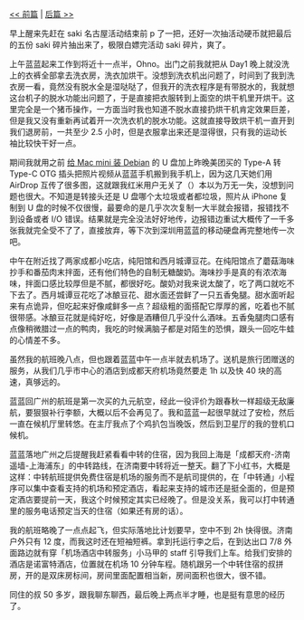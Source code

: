 <!-- ##{"timestamp":1760111999}## -->
[<< 前篇](/post/chuan-xi-da-huan-xian-%20-%20Day7%20-%20-si-gu-niang-shan-、-huo-guo-、-chuan-xi-jie-shu.html) | [后篇 >>](/post/chuan-xi-da-huan-xian-%20-%20Day%20Bonus%20-%20-zai-jian-ji-nan.html)

早上醒来先赶在 saki 名古屋活动结束前 p 了一把，还好一次抽活动硬币就把最后的五份 saki 碎片抽出来了，极限白嫖完活动 saki 碎片，爽了。

上午蓝蓝起来工作到将近十一点半，Ohno。出门之前我就把从 Day1 晚上就没洗上的衣裤全部拿去洗衣房，洗衣加烘干。没想到洗衣机出问题了，时间到了我到洗衣房一看，竟然没有脱水全是湿哒哒了，但我开的洗衣程序是有带脱水的，我就想这台机子的脱水功能出问题了，于是直接把衣服转到上面空的烘干机里开烘干。这里完全是一个猪币操作，一方面当时我也知道不脱水直接扔烘干机肯定效果巨差，但是我又没有重新再试着开一次洗衣机的脱水功能。这就直接导致烘干机一直开到我们退房前，一共至少 2.5 小时，但是衣服拿出来还是湿得很，只有我的运动长袖比较快干好一点。

期间我就用之前 [给 Mac mini 装 Debian](/post/fu-huo-lao-gu-dong-%20Mac%20mini%20%282014%29%20-%20-an-zhuang-%20Debian%2013%20-ji-lu.html) 的 U 盘加上昨晚美团买的 Type-A 转 Type-C OTG 插头把照片视频从蓝蓝手机搬到我手机上，因为这几天她们用 AirDrop 互传了很多图，这就跟我红米用户无关了（）本以为万无一失，没想到问题也很大。不知道是转接头还是 U 盘哪个太垃圾或者都垃圾，照片从 iPhone 复制到 U 盘的时候不仅很慢，最要命的是几乎次次复制一大半就会报错，报错找不到设备或者 I/O 错误。结果就是完全没法好好地传，边报错边重试大概传了一千多张我就完全受不了了，直接放弃，等下次到深圳用蓝蓝的移动硬盘再完整地传一次吧。

中午在附近找了两家成都小吃店，纯阳馆和西月城谭豆花。在纯阳馆点了蘑菇海味抄手和番茄肉末拌面，还有他们特色的自制无糖酸奶。海味抄手是真的有浓浓海味，拌面口感比较厚但是不腻，都很好吃。酸奶对我来说太酸了，吃了两口就吃不下去了。西月城谭豆花吃了冰酿豆花、甜水面还尝鲜了一只五香兔腿。甜水面听起来有点诡异，但吃起来好像咸鲜多一点？超级粗的面搭配它厚厚的酱，吃着也不腻很带感。冰酿豆花就是纯好吃，好像是酒糟但几乎没什么酒味。五香兔腿肉口感有点像稍微腊过一点的鸭肉，我吃的时候满脑子都是对陌生的恐惧，跟头一回吃牛蛙的心情差不多。

虽然我的航班晚八点，但也跟着蓝蓝中午一点半就去机场了。送机是旅行团赠送的服务，从我们几乎市中心的酒店到成都天府机场竟然要走 1h 以及快 40 块的高速，真够远的。

蓝蓝回广州的航班是第一次买的九元航空，经此一役评价为跟春秋一样超级无敌廉航，要狠狠补行李额，大概以后不会再见了。我和蓝蓝一起很早就过了安检，然后一直在候机厅里转悠。在主厅我点了个鸡扒包当晚饭，然后到卫星厅的我的登机口候机。

蓝蓝落地广州之后提醒我赶紧看看中转的住宿，因为我回上海是「成都天府-济南遥墙-上海浦东」的中转路线，在济南要中转将近一整天。翻了下小红书，大概是这样：中转航班提供免费住宿是机场的服务而不是航司提供的，在「中转通」小程序可以集中查看支持的机场和预定酒店，看起来支持的城市还是挺全面的，但是预定酒店要提前一天，我这个时候预定其实已经晚了。但是没关系，我可以打中转通里的服务电话预定当天的住宿（如果还有房的话）。

我的航班略晚了一点点起飞，但实际落地比计划要早，空中不到 2h 快得很。济南户外只有 12 度，而我这时还在短袖短裤。拿到托运行李之后，在到达出口 7/8 外面路边就有穿「机场酒店中转服务」小马甲的 staff 引导我们上车。给我们安排的酒店是诺富特酒店，位置就在机场 10 分钟车程。随机跟另一个中转住宿的叔拼房，开的是双床房标间，房间里面配置相当新，房间面积也很大，很不错。

同住的叔 50 多岁，跟我聊东聊西，最后晚上两点半才睡，也是挺有意思的经历了。